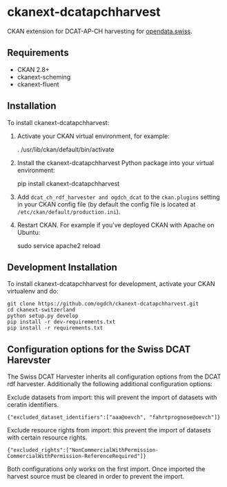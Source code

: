 ckanext-dcatapchharvest
=======================

CKAN extension for DCAT-AP-CH harvesting for [opendata.swiss](https://opendata.swiss).

## Requirements

- CKAN 2.8+
- ckanext-scheming
- ckanext-fluent

## Installation

To install ckanext-dcatapchharvest:

1. Activate your CKAN virtual environment, for example:

     . /usr/lib/ckan/default/bin/activate

2. Install the ckanext-dcatapchharvest Python package into your virtual environment:

     pip install ckanext-dcatapchharvest

3. Add ``dcat_ch_rdf_harvester and ogdch_dcat`` to the ``ckan.plugins`` setting in your CKAN
   config file (by default the config file is located at
   ``/etc/ckan/default/production.ini``).

4. Restart CKAN. For example if you've deployed CKAN with Apache on Ubuntu:

     sudo service apache2 reload

## Development Installation

To install ckanext-dcatapchharvest for development, activate your CKAN virtualenv and
do:

    git clone https://github.com/ogdch/ckanext-dcatapchharvest.git
    cd ckanext-switzerland
    python setup.py develop
    pip install -r dev-requirements.txt
    pip install -r requirements.txt

## Configuration options for the Swiss DCAT Harevster

The Swiss DCAT Harvester inherits all configuration options from the DCAT rdf harvester. 
Additionally the following additional configuration options:

Exclude datasets from import: this will prevent the import of datasets with ceratin identifiers.

```
{"excluded_dataset_identifiers":["aaa@oevch", "fahrtprognose@oevch"]}
```

Exclude resource rights from import: this prevent the import of datasets with certain resource 
rights.

```
{"excluded_rights":["NonCommercialWithPermission-CommercialWithPermission-ReferenceRequired"]}
```

Both configurations only works on the first import. Once imported the harvest 
source must be cleared in order to prevent the import.
